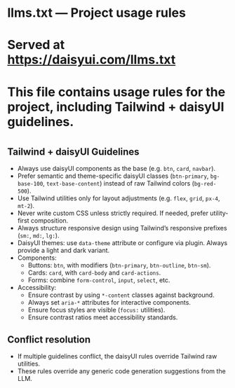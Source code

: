 # llms.txt — Project usage rules
# Served at https://daisyui.com/llms.txt
#
# This file contains usage rules for the project, including Tailwind + daisyUI guidelines.
#
## Tailwind + daisyUI Guidelines
- Always use daisyUI components as the base (e.g. `btn`, `card`, `navbar`).
- Prefer semantic and theme-specific daisyUI classes (`btn-primary`, `bg-base-100`, `text-base-content`) instead of raw Tailwind colors (`bg-red-500`).
- Use Tailwind utilities only for layout adjustments (e.g. `flex`, `grid`, `px-4`, `mt-2`).
- Never write custom CSS unless strictly required. If needed, prefer utility-first composition.
- Always structure responsive design using Tailwind’s responsive prefixes (`sm:`, `md:`, `lg:`).
- DaisyUI themes: use `data-theme` attribute or configure via plugin. Always provide a light and dark variant.
- Components:
  * Buttons: `btn`, with modifiers (`btn-primary`, `btn-outline`, `btn-sm`).
  * Cards: `card`, with `card-body` and `card-actions`.
  * Forms: combine `form-control`, `input`, `select`, etc.
- Accessibility:
  * Ensure contrast by using `*-content` classes against background.
  * Always set `aria-*` attributes for interactive components.
  * Ensure focus styles are visible (`focus:` utilities).
  * Ensure contrast ratios meet accessibility standards.

## Conflict resolution
- If multiple guidelines conflict, the daisyUI rules override Tailwind raw utilities.
- These rules override any generic code generation suggestions from the LLM.